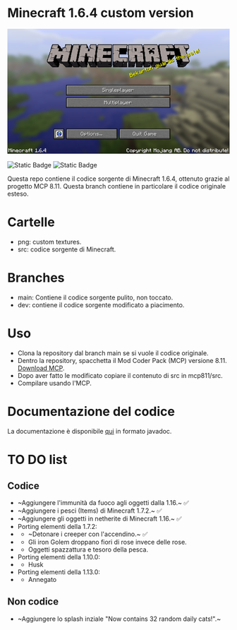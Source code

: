 # Minecraft 1.6.4 custom version
![MC  Screenshot](https://github.com/Gabriele007xx/Minecraft-1.6.4/blob/main/img/1.6.4.png)

![Static Badge](https://img.shields.io/badge/nostalgia-gray) ![Static Badge](https://img.shields.io/badge/1.6.4-extended-blue)


Questa repo contiene il codice sorgente di Minecraft 1.6.4, ottenuto grazie al progetto MCP 8.11. Questa branch contiene in particolare il codice
originale esteso.

# Cartelle
- png: custom textures.
- src: codice sorgente di Minecraft.

# Branches

- main: Contiene il codice sorgente pulito, non toccato.
- dev: contiene il codice sorgente modificato a piacimento.

# Uso
- Clona la repository dal branch main se si vuole il codice originale.
- Dentro la repository, spacchetta il Mod Coder Pack (MCP) versione 8.11. [Download MCP](http://www.mediafire.com/?96mrmeo57cdf6zv).
- Dopo aver fatto le modificato copiare il contenuto di src in mcp811/src.
- Compilare usando l'MCP.

# Documentazione del codice

La documentazione è disponibile [qui](http://www.msnhomepage.altervista.org/documenti/github/MC164/) in formato javadoc.

# TO DO list

## Codice

- ~Aggiungere l'immunità da fuoco agli oggetti dalla 1.16.~ ✅
- ~Aggiungere i pesci (Items) di Minecraft 1.7.2.~ ✅
- ~Aggiungere gli oggetti in netherite di Minecraft 1.16.~ ✅
- Porting elementi della 1.7.2:
- - ~Detonare i creeper con l'accendino.~ ✅
- - Gli iron Golem droppano fiori di rose invece delle rose.
- - Oggetti spazzattura e tesoro della pesca.
- Porting elementi della 1.10.0:
- - Husk
- Porting elementi della 1.13.0:
- - Annegato

## Non codice

- ~Aggiungere lo splash inziale "Now contains 32 random daily cats!".~
